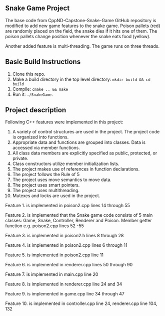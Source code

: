 ## Snake Game Project

The base code from CppND-Capstone-Snake-Game GitHub repository is modified to add new game features to the snake game. 
Poison pallets (red) are randomly placed on the field, the snake dies if it hits one of them. The poison pallets change position whenever the snake eats food (yellow).

Another added feature is multi-threading. The game runs on three threads.

## Basic Build Instructions

1. Clone this repo.
2. Make a build directory in the top level directory: `mkdir build && cd build`
3. Compile: `cmake .. && make`
4. Run it: `./SnakeGame`.

## Project description

Following C++ features were implemented in this project:

1. A variety of control structures are used in the project. The project code is organized into functions.
3. Appropriate data and functions are grouped into classes. Data is accessed via member functions.
5. All class data members are explicitly specified as public, protected, or private.
7. Class constructors utilize member initialization lists.
9. The project makes use of references in function declarations.
11. The project follows the Rule of 5
13. The project uses move semantics to move data.
15. The project uses smart pointers. 
17. The project uses multithreading.
19. Mutexes and locks are used in the project.



Feature 1. is implemented in poison2.cpp lines 14 through 55

Feature 2. is implemented that the Snake game code consists of 5 main classes: Game, Snake, Controller, Renderer and Poison.
           Member getter function e.g. poison2.cpp lines 52 -55

Feature 3. is implemented in poison2.h lines 8 through 28

Feature 4. is implemented in poison2.cpp lines 6 through 11

Feature 5. is implemented in poison2.cpp line 11

Feature 6. is implemented in renderer.cpp lines 50 through 90

Feature 7. is implemented in main.cpp line 20

Feature 8. is implemented in renderer.cpp line 24 and 34

Feature 9. is implemented in game.cpp line 34 through 47

Feature 10. is implemented in controller.cpp line 24, renderer.cpp line 104, 132








